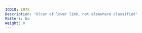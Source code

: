 ```yaml
---
ICD10: L97X
Description: "Ulcer of lower limb, not elsewhere classified"
Matters: No
Weight: 0
---
```

